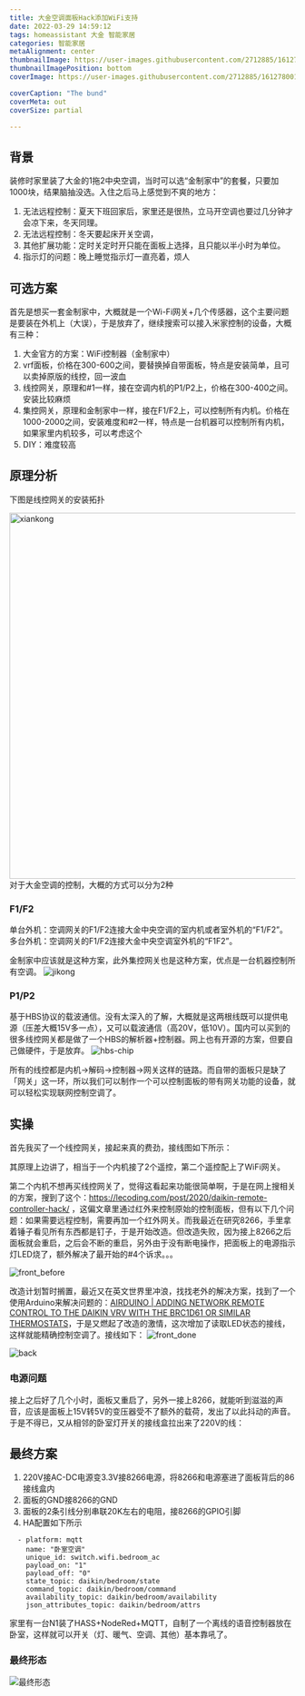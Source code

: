 ```yaml
---
title: 大金空调面板Hack添加WiFi支持
date: 2022-03-29 14:59:12
tags: homeassistant 大金 智能家居
categories: 智能家居
metaAlignment: center
thumbnailImage: https://user-images.githubusercontent.com/2712885/161278001-c51e14f9-c5c0-44f2-9dce-0bb5f0f5542b.jpg 
thumbnailImagePosition: bottom
coverImage: https://user-images.githubusercontent.com/2712885/161278001-c51e14f9-c5c0-44f2-9dce-0bb5f0f5542b.jpg 

coverCaption: "The bund"
coverMeta: out
coverSize: partial

---
```



## 背景
装修时家里装了大金的1拖2中央空调，当时可以选“金制家中”的套餐，只要加1000块，结果脑抽没选。入住之后马上感觉到不爽的地方：
1. 无法远程控制：夏天下班回家后，家里还是很热，立马开空调也要过几分钟才会凉下来，冬天同理。
2. 无法远程控制：冬天要起床开关空调，
3. 其他扩展功能：定时关定时开只能在面板上选择，且只能以半小时为单位。
4. 指示灯的问题：晚上睡觉指示灯一直亮着，烦人

<!-- more -->

## 可选方案
首先是想买一套金制家中，大概就是一个Wi-Fi网关+几个传感器，这个主要问题是要装在外机上（大误），于是放弃了，继续搜索可以接入米家控制的设备，大概有三种：
1. 大金官方的方案：WiFi控制器（金制家中）
1. vrf面板，价格在300-600之间，要替换掉自带面板，特点是安装简单，且可以卖掉原版的线控，回一波血
2. 线控网关，原理和#1一样，接在空调内机的P1/P2上，价格在300-400之间。安装比较麻烦
3. 集控网关，原理和金制家中一样，接在F1/F2上，可以控制所有内机。价格在1000-2000之间，安装难度和#2一样，特点是一台机器可以控制所有内机，如果家里内机较多，可以考虑这个
4. DIY：难度较高

## 原理分析

下图是线控网关的安装拓扑

<img width="645" alt="xiankong" src="https://user-images.githubusercontent.com/2712885/144000776-37a099fd-2056-4140-bc03-1bcf7cb4c0b5.png">
对于大金空调的控制，大概的方式可以分为2种

### F1/F2
单台外机：空调网关的F1/F2连接大金中央空调的室内机或者室外机的“F1/F2”。
多台外机：空调网关的F1/F2连接大金中央空调室外机的“F1F2”。

金制家中应该就是这种方案，此外集控网关也是这种方案，优点是一台机器控制所有空调。
![jikong](https://user-images.githubusercontent.com/2712885/144000705-39cbc944-6fdf-4b57-98e2-7dacc64d3f5c.jpg)


### P1/P2
基于HBS协议的载波通信。没有太深入的了解，大概就是这两根线既可以提供电源（压差大概15V多一点），又可以载波通信（高20V，低10V）。国内可以买到的很多线控网关都是做了一个HBS的解析器+控制器。网上也有开源的方案，但要自己做硬件，于是放弃。
![hbs-chip](https://user-images.githubusercontent.com/2712885/144000648-b6d5cf7c-6c57-4ea9-88b1-d5709a9bb5c8.png)

所有的线控都是内机->解码->控制器->网关这样的链路。而自带的面板只是缺了「网关」这一环，所以我们可以制作一个可以控制面板的带有网关功能的设备，就可以轻松实现联网控制空调了。


## 实操

首先我买了一个线控网关，接起来真的费劲，接线图如下所示：

其原理上边讲了，相当于一个内机接了2个遥控，第二个遥控配上了WiFi网关。

第二个内机不想再买线控网关了，觉得这看起来功能很简单啊，于是在网上搜相关的方案，搜到了这个：https://lecoding.com/post/2020/daikin-remote-controller-hack/ ，这偏文章里通过红外来控制原始的控制面板，但有以下几个问题：如果需要远程控制，需要再加一个红外网关。而我最近在研究8266，手里拿着锤子看见所有东西都是钉子，于是开始改造。但改造失败，因为接上8266之后面板就会重启，之后会不断的重启，另外由于没有断电操作，把面板上的电源指示灯LED烧了，额外解决了最开始的#4个诉求。。。

![front_before](https://user-images.githubusercontent.com/2712885/144226767-0e6ff656-9adb-4948-8b66-f4ee0aca2bbd.jpg)

改造计划暂时搁置，最近又在英文世界里冲浪，找找老外的解决方案，找到了一个使用Arduino来解决问题的：[AIRDUINO | ADDING NETWORK REMOTE CONTROL TO THE DAIKIN VRV WITH THE BRC1D61 OR SIMILAR THERMOSTATS](https://mattala.com.au/2016/08/14/airduino-network-enabling-the-daikin-vrv-with-the-brc1d61-or-similar-thermostats/)，于是又燃起了改造的激情，这次增加了读取LED状态的接线，这样就能精确控制空调了。接线如下：
![front_done](https://user-images.githubusercontent.com/2712885/144226833-8ad835fd-67be-4d16-a9c5-cabd103a09f9.jpg)

![back](https://user-images.githubusercontent.com/2712885/144226809-9030fd06-a16e-4151-8d8b-39529d08844e.jpg)

### 电源问题

接上之后好了几个小时，面板又重启了，另外一接上8266，就能听到滋滋的声音，应该是面板上15V转5V的变压器受不了额外的载荷，发出了以此抖动的声音。于是不得已，又从相邻的卧室灯开关的接线盒拉出来了220V的线：


## 最终方案
1. 220V接AC-DC电源变3.3V接8266电源，将8266和电源塞进了面板背后的86接线盒内
2. 面板的GND接8266的GND
3. 面板的2条引线分别串联20K左右的电阻，接8266的GPIO引脚
4. HA配置如下所示

```
  - platform: mqtt
    name: "卧室空调"
    unique_id: switch.wifi.bedroom_ac
    payload_on: "1"
    payload_off: "0"
    state_topic: daikin/bedroom/state
    command_topic: daikin/bedroom/command
    availability_topic: daikin/bedroom/availability
    json_attributes_topic: daikin/bedroom/attrs
```


家里有一台N1装了HASS+NodeRed+MQTT，自制了一个离线的语音控制器放在卧室，这样就可以开关（灯、暖气、空调、其他）基本靠吼了。

### 最终形态
![最终形态](https://user-images.githubusercontent.com/2712885/160620943-1db84d92-4889-4da0-9465-6e537c43c9e3.jpg)

